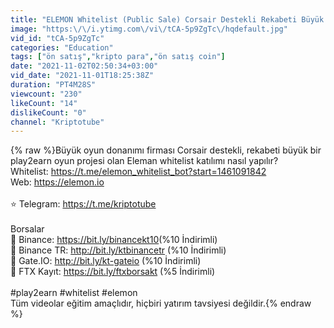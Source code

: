 ```yaml
---
title: "ELEMON Whitelist (Public Sale) Corsair Destekli Rekabeti Büyük Proje!"
image: "https:\/\/i.ytimg.com\/vi\/tCA-5p9ZgTc\/hqdefault.jpg"
vid_id: "tCA-5p9ZgTc"
categories: "Education"
tags: ["ön satış","kripto para","ön satış coin"]
date: "2021-11-02T02:50:34+03:00"
vid_date: "2021-11-01T18:25:38Z"
duration: "PT4M28S"
viewcount: "230"
likeCount: "14"
dislikeCount: "0"
channel: "Kriptotube"
---
```

{% raw %}Büyük oyun donanımı firması Corsair destekli, rekabeti büyük bir play2earn oyun projesi olan Eleman whitelist katılımı nasıl yapılır?<br />Whitelist: <a rel="nofollow" target="blank" href="https://t.me/elemon_whitelist_bot?start=1461091842">https://t.me/elemon_whitelist_bot?start=1461091842</a><br />Web: <a rel="nofollow" target="blank" href="https://elemon.io">https://elemon.io</a><br /><br />⭐ Telegram: <a rel="nofollow" target="blank" href="https://t.me/kriptotube">https://t.me/kriptotube</a><br /><br />Borsalar<br />🔹 Binance: <a rel="nofollow" target="blank" href="https://bit.ly/binancekt10​">https://bit.ly/binancekt10​</a> (%10 İndirimli) <br />🔹 Binance TR: <a rel="nofollow" target="blank" href="http://bit.ly/ktbinancetr">http://bit.ly/ktbinancetr</a> (%10 İndirimli)<br />🔹 Gate.IO: <a rel="nofollow" target="blank" href="http://bit.ly/kt-gateio">http://bit.ly/kt-gateio</a> (%10 İndirimli)<br />🔹 FTX Kayıt: <a rel="nofollow" target="blank" href="https://bit.ly/ftxborsakt​">https://bit.ly/ftxborsakt​</a> (%5 İndirimli)<br /><br />#play2earn #whitelist #elemon<br />Tüm videolar eğitim amaçlıdır, hiçbiri yatırım tavsiyesi değildir.{% endraw %}
